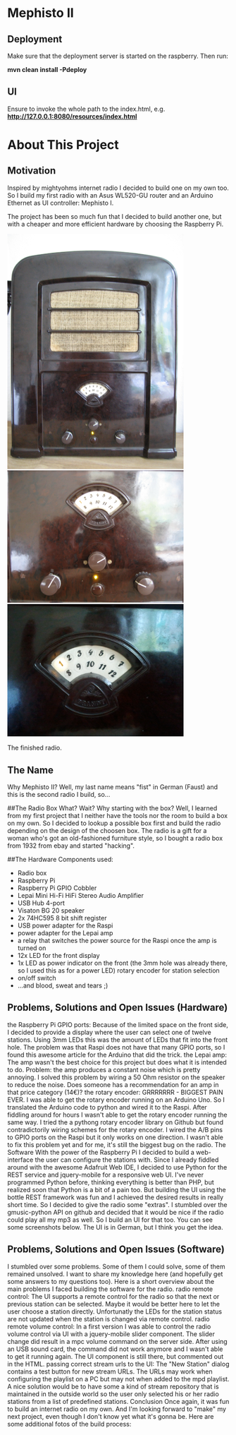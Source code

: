 Mephisto II
===========

Deployment
--------

Make sure that the deployment server is started on the raspberry.
Then run:

__mvn clean install -Pdeploy__


UI
--------

Ensure to invoke the whole path to the index.html, e.g. __http://127.0.0.1:8080/resources/index.html__




# About This Project

Motivation
--------
Inspired by mightyohms internet radio I decided to build one on my own too. 
So I build my first radio with an Asus WL520-GU router and an Arduino Ethernet as UI controller: Mephisto I.

The project has been so much fun that I decided to build another one, but with a cheaper and more efficient hardware 
by choosing the Raspberry Pi.

<img src="docs/2013-05-24 11.45.14.jpg" width="400">

<img src="docs/2013-05-24 11.45.44.jpg" width="400">

<img src="docs/2013-05-26 12.51.12.jpg" width="400">

The finished radio.


The Name
--------
Why Mephisto II? Well, my last name means "fist" in German (Faust) and this is the second radio I build, so...

##The Radio Box
What? Wait? Why starting with the box? Well, I learned from my first project that I neither have the tools nor the room 
to build a box on my own. So I decided to lookup a possible box first and
build the radio depending on the design of the choosen box. 
The radio is a gift for a woman who's got an old-fashioned furniture style, 
so I bought a radio box from 1932 from ebay and started "hacking".

##The Hardware
Components used:

- Radio box
- Raspberry Pi
- Raspberry Pi GPIO Cobbler
- Lepai Mini Hi-Fi HiFi Stereo Audio Amplifier
- USB Hub 4-port
- Visaton BG 20 speaker
- 2x 74HC595 8 bit shift register
- USB power adapter for the Raspi
- power adapter for the Lepai amp
- a relay that switches the power source for the Raspi once the amp is turned on
- 12x LED for the front display
- 1x LED as power indicator on the front (the 3mm hole was already there, so I used this as for a power LED)
rotary encoder for station selection
- on/off switch
- ...and blood, sweat and tears ;)

 
Problems, Solutions and Open Issues (Hardware)
--------
the Raspberry Pi GPIO ports: Because of the limited space on the front side, I decided to provide a display 
where the user can select one of twelve stations. Using 3mm LEDs this was the amount of LEDs that fit into the front hole. 
The problem was that Raspi does not have that many GPIO ports, so I found this awesome article for the Arduino that did the trick.
the Lepai amp: The amp wasn't the best choice for this project but does what it is intended to do. Problem: 
the amp produces a constant noise which is pretty annoying. I solved this problem by wiring a 50 Ohm resistor 
on the speaker to reduce the noise. Does someone has a recommendation for an amp in that price category (14€)?
the rotary encoder: GRRRRRRR - BIGGEST PAIN EVER. I was able to get the rotary encoder running on an Arduino Uno. 
So I translated the Arduino code to python and wired it to the Raspi. After fiddling around for hours 
I wasn't able to get the rotary encoder running the same way. I tried the a pythong rotary encoder library on Github 
but found contradictorily wiring schemes for the rotary encoder. I wired the A/B pins to GPIO ports on the Raspi 
but it only works on one direction. I wasn't able to fix this problem yet and for me, it's still the biggest bug on the radio.
The Software
With the power of the Raspberry Pi I decided to build a web-interface the user can configure the stations with. 
Since I already fiddled around with the awesome Adafruit Web IDE, I decided to use Python for the REST service 
and jquery-mobile for a responsive web UI. I've never programmed Python before, thinking everything is better than PHP, 
but realized soon that Python is a bit of a pain too. But building the UI using the bottle REST framework was fun and 
I achieved the desired results in really short time. So I decided to give the radio some "extras". 
I stumbled over the gmusic-python API on github and decided that it would be nice if the radio could play all my mp3 as well. 
So I build an UI for that too. You can see some screenshots below. The UI is in German, but I think you get the idea.

Problems, Solutions and Open Issues (Software)
--------
I stumbled over some problems. Some of them I could solve, some of them remained unsolved. I want to share my knowledge here (and hopefully get some answers to my questions too). Here is a short overview about the main problems I faced building the software for the radio.
radio remote control: The UI supports a remote control for the radio so that the next or previous station can be selected. Maybe it would be better here to let the user choose a station directly. Unfortunatly the LEDs for the station status are not updated when the station is changed via remote control.
radio remote volume control: In a first version I was able to control the radio volume control via UI with a jquery-mobile slider component. The slider change did result in a mpc volume command on the server side. After using an USB sound card, the command did not work anymore and I wasn't able to get it running again. The UI component is still there, but commented out in the HTML.
passing correct stream urls to the UI: The "New Station" dialog contains a test button for new stream URLs. The URLs may work when configuring the playlist on a PC but may not when added to the mpd playlist. A nice solution would be to have some a kind of stream repository that is maintained in the outside world so the user only selected his or her radio stations from a list of predefined stations.
Conclusion
Once again, it was fun to build an internet radio on my own. And I'm looking forward to "make" my next project, even though I don't know yet what it's gonna be. Here are some additional fotos of the build process:
